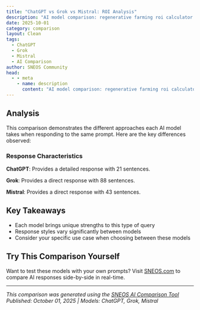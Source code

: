 ```yaml
---
title: "ChatGPT vs Grok vs Mistral: ROI Analysis"
description: "AI model comparison: regenerative farming roi calculator..."
date: 2025-10-01
category: comparison
layout: Clean
tags:
  - ChatGPT
  - Grok
  - Mistral
  - AI Comparison
author: SNEOS Community
head:
  - - meta
    - name: description
      content: "AI model comparison: regenerative farming roi calculator..."
---
```


<ChatComparison
  title="ChatGPT vs Grok vs Mistral: ROI Analysis"
  prompt="regenerative farming roi calculator"
  :responses='{
    "ChatGPT": "A Regenerative Farming ROI (Return on Investment) Calculator helps farmers and investors evaluate the financial benefits of implementing regenerative agriculture practices compared to conventional methods. These calculators typically consider inputs like initial investment costs, ongoing operational costs, yields, revenue changes, soil health improvements, carbon credits, and potential savings from reduced inputs.\n\n### Key Components to Include in a Regenerative Farming ROI Calculator:\n\n1. **Initial Investment Costs**  \n   - Soil amendments (compost, biochar, etc.)  \n   - Equipment for no-till or reduced-till farming  \n   - Cover crops seeds  \n   - Training and consulting fees  \n\n2. **Operational Costs (Annual or Seasonal)**  \n   - Labor  \n   - Seeds and inputs (organic fertilizers, bio-pesticides)  \n   - Fuel and energy  \n   - Irrigation  \n\n3. **Yields and Revenue**  \n   - Crop yields (before and after regenerative practices)  \n   - Crop prices or market rates  \n   - Additional revenue sources (e.g., carbon credits, agro-tourism)  \n\n4. **Savings from Reduced Inputs**  \n   - Lower chemical fertilizer and pesticide use  \n   - Reduced fuel costs with no-till practices  \n\n5. **Environmental Benefits Monetization (Optional)**  \n   - Carbon sequestration credits  \n   - Improved water retention reducing irrigation needs  \n   - Enhanced soil fertility  \n\n6. **Time Horizon**  \n   - Number of years to measure ROI (often multi-year as benefits accumulate over time)  \n\n---\n\n### Example Simple ROI Calculation Framework\n\n| Parameter                         | Value                 | Notes                      |\n|---------------------------------|-----------------------|----------------------------|\n| Initial investment               | $X                    | One-time                   |\n| Annual additional operational cost | $Y                   | Compared to baseline       |\n| Annual savings                   | $S                    | Reduced input \u0026 labor      |\n| Annual revenue increase          | $R                    | Increased yield or markets |\n| Number of years                  | N                     | ROI over multiple years    |\n\n**ROI Formula:**  \n\n\\[\nROI = \\frac{\\text{Total Benefits} - \\text{Total Costs}}{\\text{Total Costs}} \\times 100\n\\]\n\nWhere:  \n\n\\[\n\\text{Total Benefits} = N \\times (R \u002B S)\n\\]\n\n\\[\n\\text{Total Costs} = \\text{Initial Investment} \u002B N \\times Y\n\\]\n\n---\n\n### Online Tools and Resources\n\n- **Regenerative Agriculture ROI Calculators:**\n  - [Regeneration International](https://regenerationinternational.org/) \u2014 Provides resources and case studies.\n  - [Cool Farm Tool](https://coolfarmtool.org/) \u2014 Assesses environmental impact, including some economic benefits.\n  - [FarmDocs](https://farmdoc.illinois.edu/) \u2014 Offers economic analysis tools which can be adapted.\n\n- **Custom Excel Templates:**  \n  You can build a simple Excel spreadsheet with input fields for your costs, yields, and revenue changes to track and calculate ROI over time.\n\n---\n\nIf you\u2019d like, I can help you design a specific Excel template or write a small script to calculate regenerative farming ROI based on your input parameters. Just let me know!",
    "Grok": "Creating or using a Regenerative Farming ROI (Return on Investment) Calculator involves assessing the financial, environmental, and social benefits of transitioning to or maintaining regenerative agricultural practices. Regenerative farming focuses on improving soil health, increasing biodiversity, sequestering carbon, and enhancing ecosystem services while maintaining or increasing farm profitability.\n\nBelow, I\u0027ll outline the key components to consider when building or using a regenerative farming ROI calculator, along with steps to calculate potential returns. If you\u0027re looking for an existing tool, I\u2019ll also mention some resources where such calculators can be found.\n\n### Key Components of a Regenerative Farming ROI Calculator\n\n1. **Costs of Transition or Maintenance**:\n   - **Initial Investment**: Costs for new equipment, cover crop seeds, compost, or livestock for rotational grazing.\n   - **Labor Costs**: Additional time or hired help for implementing practices like no-till, crop rotation, or holistic management.\n   - **Training and Education**: Workshops, certifications, or consulting fees for learning regenerative methods.\n   - **Infrastructure**: Investments in fencing, water systems, or agroforestry setups.\n\n2. **Revenue and Savings**:\n   - **Increased Yields**: Regenerative practices often improve soil health over time, leading to higher crop or livestock productivity.\n   - **Reduced Input Costs**: Lower expenses on synthetic fertilizers, pesticides, and water due to improved soil fertility and water retention.\n   - **Diversified Income Streams**: Additional revenue from agroforestry products, carbon credit markets, or direct-to-consumer sales.\n   - **Premium Pricing**: Higher market prices for organic or regeneratively grown products.\n   - **Government Incentives**: Payments for ecosystem services, conservation programs, or carbon sequestration (e.g., USDA NRCS programs in the U.S.).\n\n3. **Environmental and Social Benefits (Quantifiable where possible)**:\n   - **Carbon Sequestration**: Potential income from carbon markets or offsets.\n   - **Soil Health Improvements**: Reduced erosion and better nutrient cycling, leading to long-term cost savings.\n   - **Water Retention**: Lower irrigation costs due to improved soil structure.\n   - **Biodiversity**: Enhanced pollination services or pest control from natural predators.\n   - **Community and Brand Value**: Improved public perception or customer loyalty due to sustainable practices.\n\n4. **Time Horizon**:\n   - Regenerative farming often requires a long-term perspective. Initial costs may be higher, but benefits (like soil health and profitability) compound over 3\u201310 years.\n   - ROI should be calculated over multiple years to account for transition periods and cumulative benefits.\n\n### Steps to Calculate ROI for Regenerative Farming\n\n1. **Gather Baseline Data**:\n   - Current farming costs (inputs, labor, equipment).\n   - Current yields and revenue.\n   - Soil health metrics (optional, for tracking improvement).\n\n2. **Estimate Costs of Regenerative Practices**:\n   - Sum up one-time and recurring costs for implementing regenerative methods (e.g., cover cropping, no-till, rotational grazing).\n\n3. **Project Revenue and Savings**:\n   - Estimate yield increases based on case studies or local data (e.g., 5\u201320% yield improvement after 3\u20135 years).\n   - Calculate savings on inputs like fertilizers and pesticides (e.g., 10\u201330% reduction over time).\n   - Include potential income from carbon credits or ecosystem service payments (varies by region and market).\n\n4. **Calculate ROI**:\n   - Use the formula:  \n     **ROI (%) = [(Total Benefits - Total Costs) / Total Costs] \u00D7 100**\n     Where:\n     - Total Benefits = Increased revenue \u002B cost savings \u002B additional income (e.g., carbon credits).\n     - Total Costs = Initial and ongoing costs of regenerative practices.\n   - Adjust for time by calculating Net Present Value (NPV) if benefits are spread over multiple years.\n\n5. **Account for Intangible Benefits**:\n   - Quantify where possible (e.g., carbon credits for sequestration).\n   - Note non-monetary gains like improved farm resilience to drought or enhanced community support.\n\n### Example Calculation (Simplified)\n- **Current Annual Profit**: $50,000 (from conventional farming)\n- **Costs to Transition to Regenerative**: $10,000 upfront (equipment, seeds) \u002B $2,000/year (labor, cover crops)\n- **Projected Benefits After 3 Years**:\n  - Input cost savings: $3,000/year (less fertilizer and pesticide)\n  - Yield increase: $5,000/year (higher productivity)\n  - Carbon credits: $1,000/year (if applicable)\n- **Total Annual Benefit (Year 3 Onward)**: $9,000\n- **ROI (After 3 Years)**:\n  - Total Costs = $10,000 (upfront) \u002B $6,000 (3 years of $2,000) = $16,000\n  - Total Benefits = $9,000/year \u00D7 3 = $27,000\n  - ROI = [($27,000 - $16,000) / $16,000] \u00D7 100 = 68.75%\n\nThis is a basic example; actual numbers will vary widely based on farm size, region, and specific practices.\n\n### Existing Tools and Resources for Regenerative Farming ROI Calculators\n\n1. **USDA NRCS Tools**:\n   - The U.S. Department of Agriculture\u2019s Natural Resources Conservation Service offers tools like the COMET-Farm tool to estimate carbon sequestration and greenhouse gas reductions, which can translate into financial benefits via carbon markets.\n   - Website: [COMET-Farm](http://comet-farm.com/)\n\n2. **Regen Network**:\n   - A blockchain-based platform that helps farmers quantify and monetize carbon sequestration and other ecosystem services. They provide tools to estimate potential returns from carbon credits.\n   - Website: [Regen Network](https://www.regen.network/)\n\n3. **Soil Health Institute**:\n   - Provides resources and case studies on the economic benefits of soil health practices, including data for ROI calculations.\n   - Website: [Soil Health Institute](https://soilhealthinstitute.org/)\n\n4. **Rodale Institute**:\n   - Offers research and reports on the profitability of regenerative organic farming, including cost-benefit analyses.\n   - Website: [Rodale Institute](https://rodaleinstitute.org/)\n\n5. **Custom Spreadsheets**:\n   - If no existing tool fits your needs, you can create a custom Excel or Google Sheets calculator by inputting your farm\u2019s financial data and using formulas to track costs, benefits, and ROI over time. Include categories like those listed above (costs, revenue, savings).\n\n### Challenges and Considerations\n- **Data Variability**: ROI depends on local conditions (climate, soil type, market access), so generic calculators may not be fully accurate.\n- **Time Lag**: Benefits often take years to materialize, so patience and long-term planning are essential.\n- **Market Access**: Income from carbon credits or premium pricing requires access to specific markets or certification (e.g., organic, regenerative).\n- **Policy Support**: Government subsidies or incentives vary by country and region, impacting financial returns.\n\nIf you\u2019d like help building a custom spreadsheet or finding a specific tool for your region, let me know! Alternatively, I can provide more detailed case studies or examples of regenerative farming ROI from existing research. Where are you located, and what type of farming are you focusing on (e.g., crops, livestock, mixed)?",
    "Mistral": "Creating a Return on Investment (ROI) calculator for regenerative farming involves considering various factors such as initial investment, ongoing costs, potential revenue, and environmental benefits. Here\u0027s a simplified step-by-step guide to help you create a basic ROI calculator for regenerative farming:\n\n### Step 1: Define Inputs\n1. **Initial Investment**: Costs associated with transitioning to regenerative farming (e.g., equipment, seeds, training).\n2. **Ongoing Costs**: Annual expenses (e.g., labor, maintenance, inputs like compost or cover crop seeds).\n3. **Revenue**: Estimated annual income from crop sales, livestock, or other farm products.\n4. **Environmental Benefits**: Monetary value of environmental benefits (e.g., carbon credits, improved soil health).\n5. **Time Period**: Number of years over which the ROI will be calculated.\n\n### Step 2: Create the Calculator\nYou can use a spreadsheet program like Microsoft Excel or Google Sheets to create the calculator. Here\u2019s a basic outline:\n\n#### Columns:\n1. **Year**: The year of the investment period.\n2. **Initial Investment**: One-time cost at the beginning.\n3. **Ongoing Costs**: Annual costs.\n4. **Revenue**: Annual income.\n5. **Environmental Benefits**: Annual value of environmental benefits.\n6. **Net Cash Flow**: Revenue \u002B Environmental Benefits - Ongoing Costs.\n7. **Cumulative Cash Flow**: Running total of net cash flow.\n8. **ROI**: Return on Investment.\n\n#### Formulas:\n1. **Net Cash Flow**: \u0060= Revenue \u002B Environmental Benefits - Ongoing Costs\u0060\n2. **Cumulative Cash Flow**: \u0060= Previous Year\u0027s Cumulative Cash Flow \u002B Current Year\u0027s Net Cash Flow\u0060\n3. **ROI**: \u0060= (Cumulative Cash Flow / Initial Investment) * 100\u0060\n\n### Step 3: Example Calculation\nLet\u0027s assume the following inputs:\n- Initial Investment: $50,000\n- Ongoing Costs: $20,000 per year\n- Revenue: $30,000 per year\n- Environmental Benefits: $5,000 per year\n- Time Period: 5 years\n\n#### Year 1:\n- Initial Investment: $50,000\n- Ongoing Costs: $20,000\n- Revenue: $30,000\n- Environmental Benefits: $5,000\n- Net Cash Flow: $30,000 \u002B $5,000 - $20,000 = $15,000\n- Cumulative Cash Flow: $15,000\n- ROI: ($15,000 / $50,000) * 100 = 30%\n\n#### Year 2:\n- Ongoing Costs: $20,000\n- Revenue: $30,000\n- Environmental Benefits: $5,000\n- Net Cash Flow: $30,000 \u002B $5,000 - $20,000 = $15,000\n- Cumulative Cash Flow: $15,000 (Year 1) \u002B $15,000 (Year 2) = $30,000\n- ROI: ($30,000 / $50,000) * 100 = 60%\n\n#### Year 3:\n- Ongoing Costs: $20,000\n- Revenue: $30,000\n- Environmental Benefits: $5,000\n- Net Cash Flow: $30,000 \u002B $5,000 - $20,000 = $15,000\n- Cumulative Cash Flow: $30,000 (Year 2) \u002B $15,000 (Year 3) = $45,000\n- ROI: ($45,000 / $50,000) * 100 = 90%\n\n#### Year 4:\n- Ongoing Costs: $20,000\n- Revenue: $30,000\n- Environmental Benefits: $5,000\n- Net Cash Flow: $30,000 \u002B $5,000 - $20,000 = $15,000\n- Cumulative Cash Flow: $45,000 (Year 3) \u002B $15,000 (Year 4) = $60,000\n- ROI: ($60,000 / $50,000) * 100 = 120%\n\n#### Year 5:\n- Ongoing Costs: $20,000\n- Revenue: $30,000\n- Environmental Benefits: $5,000\n- Net Cash Flow: $30,000 \u002B $5,000 - $20,000 = $15,000\n- Cumulative Cash Flow: $60,000 (Year 4) \u002B $15,000 (Year 5) = $75,000\n- ROI: ($75,000 / $50,000) * 100 = 150%\n\n### Step 4: Interpret the Results\nThe ROI calculator will help you understand the financial viability of transitioning to regenerative farming. In this example, the ROI increases over time, indicating that the investment becomes more profitable as the years progress.\n\n### Step 5: Refine and Customize\nYou can refine the calculator by adding more detailed inputs and outputs, such as:\n- **Yield Increases**: Potential increases in crop yields due to improved soil health.\n- **Market Premiums**: Higher prices for regeneratively farmed products.\n- **Government Incentives**: Grants or subsidies for regenerative practices.\n\nBy customizing the calculator to your specific situation, you can make more informed decisions about the financial and environmental benefits of regenerative farming."
  }'
  published-date="16:34"
/>

## Analysis

This comparison demonstrates the different approaches each AI model takes when responding to the same prompt. Here are the key differences observed:

### Response Characteristics

**ChatGPT**: Provides a detailed response with 21 sentences. 

**Grok**: Provides a direct response with 88 sentences. 

**Mistral**: Provides a direct response with 43 sentences. 

## Key Takeaways

- Each model brings unique strengths to this type of query
- Response styles vary significantly between models
- Consider your specific use case when choosing between these models

## Try This Comparison Yourself

Want to test these models with your own prompts? Visit [SNEOS.com](https://sneos.com) to compare AI responses side-by-side in real-time.

---

*This comparison was generated using the [SNEOS AI Comparison Tool](https://sneos.com)*
*Published: October 01, 2025 | Models: ChatGPT, Grok, Mistral*
